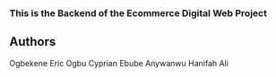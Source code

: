 ### This is the Backend of the Ecommerce Digital Web Project 

## Authors

Ogbekene Eric
Ogbu Cyprian
Ebube Anywanwu
Hanifah Ali
